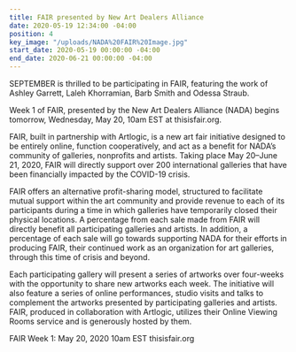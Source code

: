 ```yaml
---
title: FAIR presented by New Art Dealers Alliance
date: 2020-05-19 12:34:00 -04:00
position: 4
key_image: "/uploads/NADA%20FAIR%20Image.jpg"
start_date: 2020-05-19 00:00:00 -04:00
end_date: 2020-06-21 00:00:00 -04:00
---
```


SEPTEMBER is thrilled to be participating in FAIR, featuring the work of Ashley Garrett, Laleh Khorramian, Barb Smith and Odessa Straub.

Week 1 of FAIR, presented by the New Art Dealers Alliance (NADA) begins tomorrow, Wednesday, May 20, 10am EST at thisisfair.org.

FAIR, built in partnership with Artlogic, is a new art fair initiative designed to be entirely online, function cooperatively, and act as a benefit for NADA’s community of galleries, nonprofits and artists. Taking place May 20–June 21, 2020, FAIR will directly support over 200 international galleries that have been financially impacted by the COVID-19 crisis.

FAIR offers an alternative profit-sharing model, structured to facilitate mutual support within the art community and provide revenue to each of its participants during a time in which galleries have temporarily closed their physical locations. A percentage from each sale made from FAIR will directly benefit all participating galleries and artists. In addition, a percentage of each sale will go towards supporting NADA for their efforts in producing FAIR, their continued work as an organization for art galleries, through this time of crisis and beyond.

Each participating gallery will present a series of artworks over four-weeks with the opportunity to share new artworks each week. The initiative will also feature a series of online performances, studio visits and talks to complement the artworks presented by participating galleries and artists. FAIR, produced in collaboration with Artlogic, utilizes their Online Viewing Rooms service and is generously hosted by them.

FAIR
Week 1: May 20, 2020
10am EST
thisisfair.org